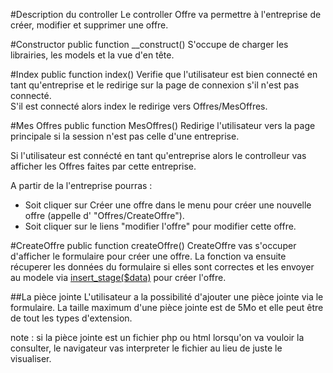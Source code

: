 #Description du controller
Le controller Offre va permettre à l'entreprise de créer, modifier et supprimer une offre.

#Constructor
	public function __construct()
S'occupe de charger les librairies, les models et la vue d'en tête.  


#Index
	public function index()
Verifie que l'utilisateur est bien connecté en tant qu'entreprise et le redirige sur la page de connexion s'il n'est pas connecté.   
S'il est connecté alors index le redirige vers Offres/MesOffres.  

#Mes Offres
	public function MesOffres()
Redirige l'utilisateur vers la page principale si la session n'est pas celle d'une entreprise.  
  
Si l'utilisateur est connécté en tant qu'entreprise alors le controlleur vas afficher les Offres faites par cette entreprise.  
  

A partir de la l'entreprise pourras :  
- Soit cliquer sur Créer une offre dans le menu pour créer une nouvelle offre (appelle d' "Offres/CreateOffre").  
- Soit cliquer sur le liens "modifier l'offre" pour modifier cette offre.

#CreateOffre
	public function createOffre()
CreateOffre vas s'occuper d'afficher le formulaire pour créer une offre.
La fonction va ensuite récuperer les données du formulaire si elles sont correctes et les envoyer au modele via [insert_stage($data)](Modele.md#insert_stage) pour créer l'offre.

##La pièce jointe
L'utilisateur a la possibilité d'ajouter une pièce jointe via le formulaire.
La taille maximum d'une pièce jointe est de 5Mo et elle peut être de tout les types d'extension.

note : si la pièce jointe est un fichier php ou html lorsqu'on va vouloir la consulter, le navigateur vas interpreter le fichier au lieu de juste le visualiser.





